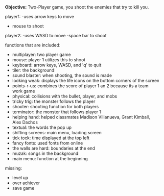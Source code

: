 **Objective:** 
Two-Player game, you shoot the enemies that try to kill you. 

player1:
-uses arrow keys to move
- mouse to shoot 

player2:
-uses WASD to move 
-space bar to shoot 

functions that are included:
- multiplayer: two player game 
- mouse: player 1 utilizes this to shoot
- keyboard: arrow keys, WASD, and 'q' to quit
- tiler: the background 
- sound blaster: when shooting, the sound is made 
- looking weak: displays the life icons on the bottom corners of the screen
- points-r-us: combines the score of player 1 an 2 because its a team work game 
- physical: collisions with the bullet, player, and mobs 
- tricky trig: the monster follows the player
- shooter: shooting function for both players
- terminator: the monster that follows player 1
- helping hand: helped classmates Madison Villanueva, Grant Kimball, Alex Dachos
- textual: the words the pop up
- shifting screens: main menu, loading screen
- tick tock: time displayed at the top left  
- fancy fonts: used fonts from online 
- the walls are hard: boundaries at the end 
- muzak: songs in the background
- main menu: function at the beginning

missing:
- level up
- over achiever
- save game